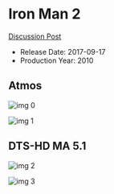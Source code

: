 # Iron Man 2

[Discussion Post](https://www.avsforum.com/threads/bass-eq-for-filtered-movies.2995212/post-56759546)

* Release Date: 2017-09-17
* Production Year: 2010

## Atmos

![img 0](https://i.imgur.com/ML0deYR.jpg)

![img 1](https://i.imgur.com/JbylwkM.png)

## DTS-HD MA 5.1

![img 2](https://i.imgur.com/5XyuwZ0.jpg)

![img 3](https://i.imgur.com/AkCZTWy.jpg)

